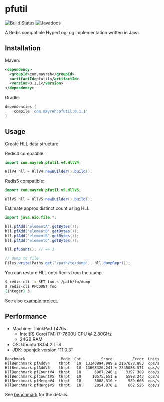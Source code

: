 # pfutil

[![Build Status](https://travis-ci.org/ocadaruma/pfutil.svg?branch=master)](https://travis-ci.org/ocadaruma/pfutil)
[![Javadocs](https://www.javadoc.io/badge/com.mayreh/pfutil.svg)](https://www.javadoc.io/doc/com.mayreh/pfutil)

A Redis compatible HyperLogLog implementation written in Java

## Installation

Maven:

```xml
<dependency>
  <groupId>com.mayreh</groupId>
  <artifactId>pfutil</artifactId>
  <version>0.1.1</version>
</dependency>
```

Gradle:

```groovy
dependencies {
    compile 'com.mayreh:pfutil:0.1.1'
}
```

## Usage

Create HLL data structure.

Redis4 compatible:

```java
import com.mayreh.pfutil.v4.HllV4;

HllV4 hll = HllV4.newBuilder().build();
```

Redis5 compatible:

```java
import com.mayreh.pfutil.v5.HllV5;

HllV5 hll = HllV5.newBuilder().build();
```

Estimate approx distinct count using HLL.

```java
import java.nio.file.*;

hll.pfAdd("elementA".getBytes());
hll.pfAdd("elementB".getBytes());
hll.pfAdd("elementB".getBytes());
hll.pfAdd("elementC".getBytes());

hll.pfCount(); // => 3

// dump to file
Files.write(Paths.get("/path/to/dump"), hll.dumpRepr());
```

You can restore HLL onto Redis from the dump.

```bash
$ redis-cli -x SET foo < /path/to/dump
$ redis-cli PFCOUNT foo
(integer) 3
```

See also [example project](https://github.com/ocadaruma/pfutil/tree/develop/example).

## Performance

- Machine: ThinkPad T470s
  - Intel(R) Core(TM) i7-7600U CPU @ 2.80GHz
  - 24GB RAM
- OS: Ubuntu 18.04.2 LTS
- JDK: openjdk version "11.0.3"

```
Benchmark                Mode  Cnt         Score         Error  Units
HllBenchmark.pfAddV4    thrpt   10  13140894.909 ± 2167628.883  ops/s
HllBenchmark.pfAddV5    thrpt   10  13668326.241 ± 2845088.571  ops/s
HllBenchmark.pfCountV4  thrpt   10      6907.240 ±    3397.389  ops/s
HllBenchmark.pfCountV5  thrpt   10     10575.651 ±    5598.243  ops/s
HllBenchmark.pfMergeV4  thrpt   10      3088.310 ±     589.666  ops/s
HllBenchmark.pfMergeV5  thrpt   10      2854.870 ±     662.526  ops/s
```

See [benchmark](https://github.com/ocadaruma/pfutil/tree/develop/benchmark) for the details.
